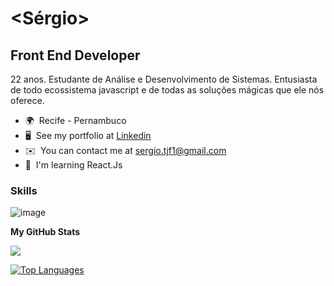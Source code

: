 <Sérgio>
=======================
Front End Developer
-------------------
22 anos. Estudante de Análise e Desenvolvimento de Sistemas. Entusiasta de todo ecossistema javascript
e de todas as soluções mágicas que ele nós oferece.

* 🌍  Recife - Pernambuco
* 🖥️  See my portfolio at [Linkedin](http://https://www.linkedin.com/in/sergio-de-lima-jr-7585a6234/)
* ✉️  You can contact me at [sergio.tjf1@gmail.com](mailto:sergio.tjf1@gmail.com)
* 🧠  I'm learning React.Js

### Skills
![image]({https://img.shields.io/badge/HTML5-E34F26?style=for-the-badge&logo=html5&logoColor=white})


<b>My GitHub Stats</b>


<a href="http://www.github.com/sergiohdljr"><img src="https://github-readme-streak-stats.herokuapp.com/?user=sergiohdljr&stroke=ffffff&background=000000&ring=ef4444&fire=ef4444&currStreakNum=ffffff&currStreakLabel=ef4444&sideNums=ffffff&sideLabels=ffffff&dates=ffffff&hide_border=true" /></a>

<a href="https://github.com/sergiohdljr" align="left"><img src="https://github-readme-stats.vercel.app/api/top-langs/?username=sergiohdljr&langs_count=10&title_color=ef4444&text_color=ffffff&icon_color=ef4444&bg_color=000000&hide_border=true&locale=en&custom_title=Top%20%Languages" alt="Top Languages" /></a>
